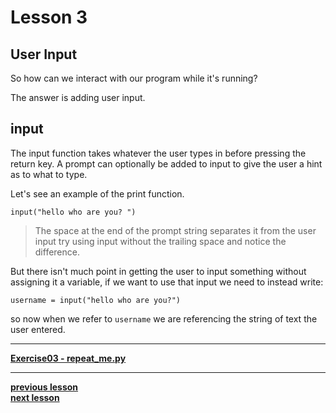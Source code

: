 # Lesson 3

## User Input

So how can we interact with our program while it's running?

The answer is adding user input.

## input

The input function takes whatever the user types in before pressing the return
key. A prompt can optionally be added to input to give the user a hint as to
what to type.

Let's see an example of the print function.

```python3
input("hello who are you? ")
```

> The space at the end of the prompt string separates it from the user input
> try using input without the trailing space and notice the difference.

But there isn't much point in getting the user to input something without
assigning it a variable, if we want to use that input we need to instead write:

```python3
username = input("hello who are you?")
```

so now when we refer to `username` we are referencing the string of text the
user entered.

---
**[Exercise03 - repeat_me.py](../exercises/repeat_me.py)**  

---
**[previous lesson](./Lesson02.md)**  
**[next lesson](./Lesson04.md)**  
